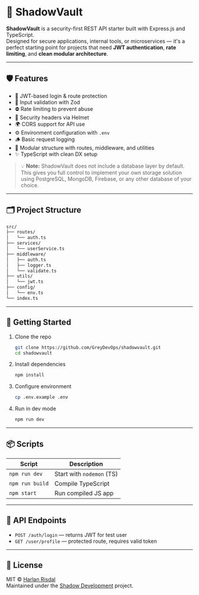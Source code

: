 # 🔐 ShadowVault

**ShadowVault** is a security-first REST API starter built with Express.js and TypeScript.  
Designed for secure applications, internal tools, or microservices — it's a perfect starting point for projects that need **JWT authentication**, **rate limiting**, and **clean modular architecture**.

---

## 🛡 Features

- 🔐 JWT-based login & route protection  
- 🧱 Input validation with Zod  
- ⛔ Rate limiting to prevent abuse  
- 🧠 Security headers via Helmet  
- 🌍 CORS support for API use  
- ⚙️ Environment configuration with `.env`  
- 🪵 Basic request logging  
- 🧩 Modular structure with routes, middleware, and utilities  
- ✨ TypeScript with clean DX setup

> 💡 **Note:** ShadowVault does not include a database layer by default.  
> This gives you full control to implement your own storage solution using PostgreSQL, MongoDB, Firebase, or any other database of your choice.

---

## 🗂 Project Structure

```txt
src/
├── routes/
│   └── auth.ts
├── services/
│   └── userService.ts
├── middleware/
│   ├── auth.ts
│   ├── logger.ts
│   └── validate.ts
├── utils/
│   └── jwt.ts
├── config/
│   └── env.ts
└── index.ts
```

---

## 🚀 Getting Started

1. Clone the repo  
   ```bash
   git clone https://github.com/GreyDevOps/shadowvault.git
   cd shadowvault
   ```

2. Install dependencies  
   ```bash
   npm install
   ```

3. Configure environment  
   ```bash
   cp .env.example .env
   ```

4. Run in dev mode  
   ```bash
   npm run dev
   ```

---

## 📦 Scripts

| Script         | Description               |
|----------------|---------------------------|
| `npm run dev`  | Start with `nodemon` (TS) |
| `npm run build`| Compile TypeScript        |
| `npm start`    | Run compiled JS app       |

---

## 🧪 API Endpoints

- `POST /auth/login` — returns JWT for test user  
- `GET /user/profile` — protected route, requires valid token

---

## 📄 License

MIT © [Harlan Risdal](https://github.com/Shadows-Development)  
Maintained under the [Shadow Development](https://github.com/Shadows-Development) project.


